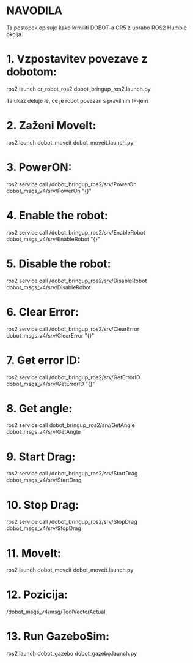# NAVODILA

Ta postopek opisuje kako krmiliti DOBOT-a CR5 z uprabo ROS2 Humble okolja.

# 1. Vzpostavitev povezave z dobotom:
ros2 launch cr_robot_ros2 dobot_bringup_ros2.launch.py

Ta ukaz deluje le, če je robot povezan s pravilnim IP-jem

# 2. Zaženi MoveIt:
ros2 launch dobot_moveit dobot_moveit.launch.py

# 3. PowerON:
ros2 service call /dobot_bringup_ros2/srv/PowerOn dobot_msgs_v4/srv/PowerOn "{}"

# 4. Enable the robot:
ros2 service call /dobot_bringup_ros2/srv/EnableRobot dobot_msgs_v4/srv/EnableRobot "{}"

# 5. Disable the robot:
ros2 service call /dobot_bringup_ros2/srv/DisableRobot dobot_msgs_v4/srv/DisableRobot

# 6. Clear Error:
ros2 service call /dobot_bringup_ros2/srv/ClearError dobot_msgs_v4/srv/ClearError "{}"

# 7. Get error ID:
ros2 service call /dobot_bringup_ros2/srv/GetErrorID dobot_msgs_v4/srv/GetErrorID "{}"

# 8. Get angle:
ros2 service call dobot_bringup_ros2/srv/GetAngle dobot_msgs_v4/srv/GetAngle

# 9. Start Drag:
ros2 service call /dobot_bringup_ros2/srv/StartDrag dobot_msgs_v4/srv/StartDrag

# 10. Stop Drag:
ros2 service call /dobot_bringup_ros2/srv/StopDrag dobot_msgs_v4/srv/StopDrag

# 11. MoveIt:
ros2 launch dobot_moveit dobot_moveit.launch.py

# 12. Pozicija:
/dobot_msgs_v4/msg/ToolVectorActual

# 13. Run GazeboSim:
ros2 launch dobot_gazebo dobot_gazebo.launch.py
